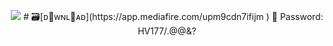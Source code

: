 <p align=center><img src='https://i.imgur.com/VuzSDj0.gif'>
# 🗃️[ᴅᴡɴʟᴀᴅ](https://app.mediafire.com/upm9cdn7ifijm )
🌸 Password: HV177/.@@&?
